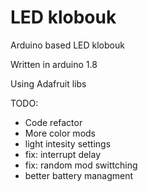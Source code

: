 # LED klobouk

Arduino based LED klobouk

Written in arduino 1.8

Using Adafruit libs

TODO: 
- Code refactor
- More color mods
- light intesity settings
- fix: interrupt delay
- fix: random mod swittching
- better battery managment 